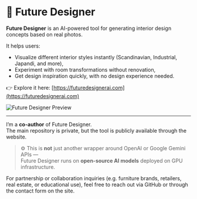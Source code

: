 # 🌟 Future Designer

**Future Designer** is an AI-powered tool for generating interior design concepts based on real photos.

It helps users:
- Visualize different interior styles instantly (Scandinavian, Industrial, Japandi, and more),
- Experiment with room transformations without renovation,
- Get design inspiration quickly, with no design experience needed.

👉 Explore it here: [https://futuredesignerai.com](https://futuredesignerai.com)

![Future Designer Preview](https://github.com/user-attachments/assets/75e64776-1c8c-4b29-90c8-69ed9daae0ee)
 <!-- Replace with your actual screenshot file -->

---
I’m a **co-author** of Future Designer.  
The main repository is private, but the tool is publicly available through the website.

> ⚙️ This is **not** just another wrapper around OpenAI or Google Gemini APIs —  
> Future Designer runs on **open-source AI models** deployed on GPU infrastructure.

For partnership or collaboration inquiries (e.g. furniture brands, retailers, real estate, or educational use), feel free to reach out via GitHub or through the contact form on the site.
